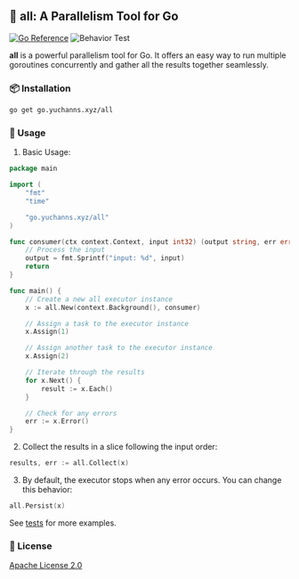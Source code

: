 ## 🚀 all: A Parallelism Tool for Go

[![Go Reference](https://pkg.go.dev/badge/go.yuchanns.xyz/all.svg)](https://pkg.go.dev/go.yuchanns.xyz/all) ![Behavior Test](https://github.com/yuchanns/all/actions/workflows/behavior_test.yaml/badge.svg?branch=main)

**all** is a powerful parallelism tool for Go. It offers an easy way to run multiple goroutines concurrently and gather all the results together seamlessly.

### 📦 Installation

```bash
go get go.yuchanns.xyz/all
```

### 🔧 Usage

1. Basic Usage:

```go
package main

import (
    "fmt"
    "time"

    "go.yuchanns.xyz/all"
)

func consumer(ctx context.Context, input int32) (output string, err error) {
    // Process the input
    output = fmt.Sprintf("input: %d", input)
    return
}

func main() {
    // Create a new all executor instance
    x := all.New(context.Background(), consumer)

    // Assign a task to the executor instance
    x.Assign(1)

    // Assign another task to the executor instance
    x.Assign(2)

    // Iterate through the results
    for x.Next() {
        result := x.Each()
    }

    // Check for any errors
    err := x.Error()
}
```

2. Collect the results in a slice following the input order:

```go
results, err := all.Collect(x)
```

3. By default, the executor stops when any error occurs. You can change this behavior:

```go
all.Persist(x)
```

See [tests](./pkg_test.go) for more examples.

### 📜 License
[Apache License 2.0](LICENSE)

